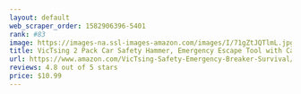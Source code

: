 ```yaml
---
layout: default 
﻿web_scraper_order: 1582906396-5401
rank: #83
image: https://images-na.ssl-images-amazon.com/images/I/71gZtJQTlmL.jpg
title: VicTsing 2 Pack Car Safety Hammer, Emergency Escape Tool with Car Window Breaker and Seat…
url: https://www.amazon.com/VicTsing-Safety-Emergency-Breaker-Survival/dp/B01M4QP2O0/ref=zg_mw_automotive_83?_encoding=UTF8&psc=1&refRID=71P7PJZXCW0B4SNTTKSK
reviews: 4.8 out of 5 stars
price: $10.99 
---
```

